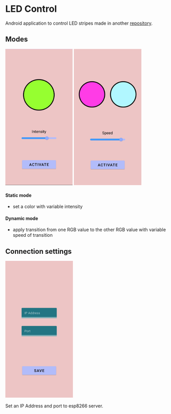 # LED Control
Android application to control LED stripes made in another [repository](https://github.com/iwlytteot/esp8266-rlc).

## Modes
<p align="left">
  <img src="https://github.com/iwlytteot/LED_Control/blob/master/img/static.jpg" width="210">
  <img src="https://github.com/iwlytteot/LED_Control/blob/master/img/dynamic.jpg" width="211.3">
</p>

#### Static mode
- set a color with variable intensity
#### Dynamic mode
- apply transition from one RGB value to the other RGB value with variable speed of transition

## Connection settings
  <img src="https://github.com/iwlytteot/LED_Control/blob/master/img/settings.jpg" width="211">
 
 Set an IP Address and port to esp8266 server.
